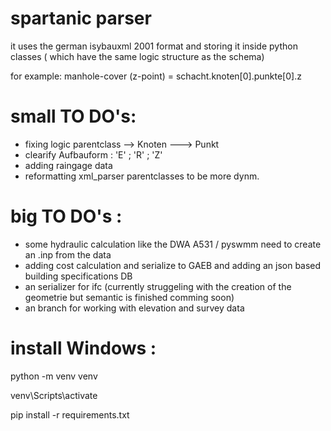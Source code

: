 # spartanic parser
it uses the german isybauxml 2001 format and storing it inside python classes ( which have the same logic structure as the schema) 

for example: manhole-cover (z-point) = schacht.knoten[0].punkte[0].z 


# small TO DO's: 
- fixing logic parentclass --> Knoten ---> Punkt
- clearify Aufbauform : 'E' ; 'R' ; 'Z' 
- adding raingage data
- reformatting xml_parser parentclasses to be more dynm.


# big TO DO's :
- some hydraulic calculation like the DWA A531 / pyswmm need to create an .inp from the data
- adding cost calculation and serialize to GAEB and adding an json based building specifications DB
- an serializer for ifc (currently struggeling with the creation of the geometrie but semantic is finished comming soon)
- an branch for working with elevation and survey data 


# install Windows : 
python -m venv venv

venv\Scripts\activate 

pip install -r requirements.txt